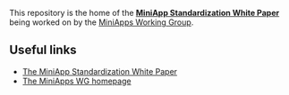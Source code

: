 This repository is the home of the **[MiniApp Standardization White Paper](https://w3c.github.io/miniapp-white-paper/)** being worked on by the [MiniApps Working Group](https://www.w3.org/2021/miniapps/).

## Useful links

* [The MiniApp Standardization White Paper](https://w3c.github.io/miniapp-white-paper/)
* [The MiniApps WG homepage](https://www.w3.org/2021/miniapps/)